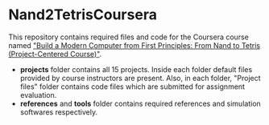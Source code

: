 # Nand2TetrisCoursera
This repository contains required files and code for the Coursera course named ["Build a Modern Computer from First Principles: From Nand to Tetris (Project-Centered Course)"](https://www.coursera.org/learn/build-a-computer?).

* __projects__ folder contains all 15 projects. Inside each folder default files provided by course instructors are present. Also, in each folder, "Project files" folder contains code files which are submitted for assignment evaluation.
* __references__ and __tools__ folder contains required references and simulation softwares respectively. 

